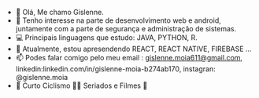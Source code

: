 - 👋 Olá, Me chamo Gislenne.
- 👀 Tenho interesse na parte de desenvolvimento web e android, juntamente com a parte de segurança e administração de sistemas. 
- 💻 Principais linguagens que estudo: JAVA, PYTHON, R.
- 🌱 Atualmente, estou apresendendo REACT, REACT NATIVE, FIREBASE ... 
- 📫 Podes falar comigo pelo meu email : gislenne.moia611@gmail.com, linkedin:linkedin.com/in/gislenne-moia-b274ab170, instagran: @gislenne.moia 
- 🤟 Curto Ciclismo 🚴‍♀️ Seriados e Filmes 🎥
<!---
Gislenne/Gislenne is a ✨ special ✨ repository because its `README.md` (this file) appears on your GitHub profile.
You can click the Preview link to take a look at your changes.
--->
